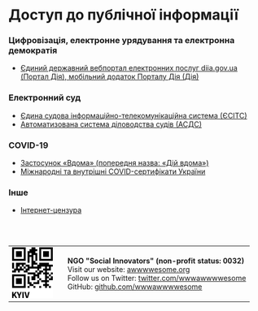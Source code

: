 <h1>Доступ до публічної інформації</h1>

<h3>Цифровізація, електронне урядування та електронна демократія</h3>

- [Єдиний державний вебпортал електронних послуг diia.gov.ua (Портал Дія), мобільний додаток Порталу Дія (Дія)](diia/README.md)

<h3>Електронний суд</h3>

- [Єдина судова інформаційно-телекомунікаційна система (ЄСІТС)](court-ua/esits/README.md)
- [Автоматизована система діловодства судів (АСДС)](court-ua/kp-d3/README.md)

<h3>COVID-19</h3>

- [Застосунок «Вдома» (попередня назва: «Дій вдома»)](diia/vdoma/README.md)
- [Міжнародні та внутрішні COVID-сертифікати України](COVID-19/certificate/README.md)

<h3>Інше</h3>

- [Інтернет-цензура](internet-freedom/internet-censorship/README.md)

<br>
<br>

<table>
   <tbody>
      <tr>
         <td width="95">
          <img src="assets/logo.png" alt="NGO Social Innovators">
         </td>
         <td>
          <b>NGO "Social Innovators" (non-profit status: 0032)</b> <br>
          Visit our website: <a href="https://www.awwwwesome.org">awwwwesome.org</a> <br>
          Follow us on Twitter: <a href="https://twitter.com/wwwawwwwesome">twitter.com/wwwawwwwesome</a> <br>
          GitHub: <a href="https://github.com/wwwawwwwesome">github.com/wwwawwwwesome</a>
         </td>
      </tr>
   </tbody>
</table>
